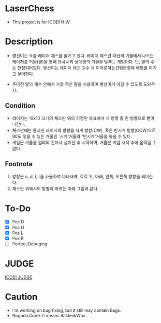 # LaserChess
* This project is for ICODI H.W.

# Description
* 병선이는 요즘 레이저 체스를 즐기고 있다. 레이저 체스란 자신의 기물에서 나오는 레이저를 거울(말)을 통해 반사시켜 상대방의 기물을 맞추는 게임이다. 단, 말의 수는 한정되어있다. 병선이는 레이저 체스 고수 레 이저로하는건뭐든잘해 해병을 이기고 싶어한다.

* 주어진 말의 개수 안에서 가장 적은 말을 사용하여 병선이가 이길 수 있도록 도와주자.

## Condition
* 레이저는 10x10 크기의 체스판 위의 지정된 좌표에서 네 방향 중 한 방향으로 뻗어 나간다.
* 체스판에는 통과한 레이저의 방향을 시계 방향(CW), 혹은 반시계 방향(CCW)으로 90도 꺾을 수 있는 거울인 '시계'거울과 '반시계'거울을 놓을 수 있다.
* 게임은 거울을 임의의 칸마다 설치한 후 시작하며, 거울은 게임 시작 후에 움직일 수 없다.

## Footnote
1. 방향은 u, d, l, r을 사용하여 나타내며, 각각 위, 아래, 왼쪽, 오른쪽 방향을 의미한다.
2. 체스판 위에서의 방향과 좌표는 아래 그림과 같다.


# To-Do
- [x] Pos D
- [x] Pos U
- [x] Pos L
- [x] Pos R
- [ ] Perfect Debuging

# JUDGE
[ICODI JUDGE](http://1.238.69.9:7500)

# Caution
* I'm working on bug fixing, but it still may contain bugs.
* Nogada Code. It means BalJeokWha.
